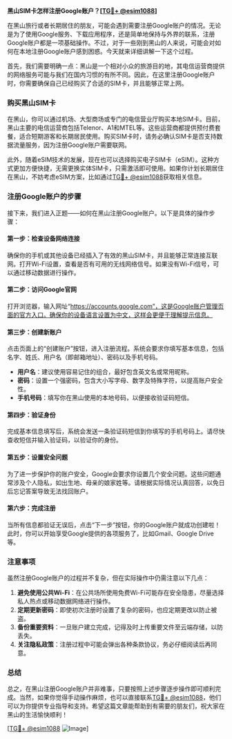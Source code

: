 **黑山SIM卡怎样注册Google账户？[[TG💪+ @esim1088](https://t.me/s/esim1088)]**

在黑山旅行或者长期居住的朋友，可能会遇到需要注册Google账户的情况。无论是为了使用Google服务、下载应用程序，还是简单地保持与外界的联系，注册Google账户都是一项基础操作。不过，对于一些刚到黑山的人来说，可能会对如何在本地注册Google账户感到困惑。今天就来详细讲解一下这个过程。

首先，我们需要明确一点：黑山是一个相对小众的旅游目的地，其电信运营商提供的网络服务可能与我们在国内习惯的有所不同。因此，在这里注册Google账户时，你需要确保自己已经购买了合适的SIM卡，并且能够正常上网。

### 购买黑山SIM卡

在黑山，你可以通过机场、大型商场或专门的电信营业厅购买本地SIM卡。目前，黑山主要的电信运营商包括Telenor、A1和MTEL等。这些运营商都提供预付费套餐，适合短期游客和长期居民使用。购买SIM卡时，请务必确认SIM卡是否支持数据流量服务，因为注册Google账户需要联网。

此外，随着eSIM技术的发展，现在也可以选择购买电子SIM卡（eSIM）。这种方式更加方便快捷，无需更换实体SIM卡，只需激活即可使用。如果你计划长期居住在黑山，不妨考虑eSIM方案，比如通过[TG💪+ @esim1088](https://t.me/s/esim1088)获取相关信息。

### 注册Google账户的步骤

接下来，我们进入正题——如何在黑山注册Google账户。以下是具体的操作步骤：

#### 第一步：检查设备网络连接

确保你的手机或其他设备已经插入了有效的黑山SIM卡，并且能够正常连接互联网。打开Wi-Fi设置，查看是否有可用的无线网络信号。如果没有Wi-Fi信号，可以通过移动数据进行操作。

#### 第二步：访问Google官网

打开浏览器，输入网址“https://accounts.google.com”，这是Google账户管理页面的官方入口。确保你的设备语言设置为中文，这样会更便于理解提示信息。

#### 第三步：创建新账户

点击页面上的“创建账户”按钮，进入注册流程。系统会要求你填写基本信息，包括名字、姓氏、用户名（即邮箱地址）、密码以及手机号码。

- **用户名**：建议使用容易记住的组合，最好包含英文名或常用昵称。
- **密码**：设置一个强密码，包含大小写字母、数字及特殊字符，以提高账户安全性。
- **手机号码**：填写你在黑山使用的本地号码，以便接收验证码短信。

#### 第四步：验证身份

完成基本信息填写后，系统会发送一条验证码短信到你填写的手机号码上。请尽快查收短信并输入验证码，以验证你的身份。

#### 第五步：设置安全问题

为了进一步保护你的账户安全，Google会要求你设置几个安全问题。这些问题通常涉及个人隐私，如出生地、母亲的娘家姓等。请根据实际情况认真回答，以免日后忘记答案导致无法找回账户。

#### 第六步：完成注册

当所有信息都验证无误后，点击“下一步”按钮，你的Google账户就成功创建啦！此时，你可以开始享受Google提供的各项服务了，比如Gmail、Google Drive等。

### 注意事项

虽然注册Google账户的过程并不复杂，但在实际操作中仍需注意以下几点：

1. **避免使用公共Wi-Fi**：在公共场所使用免费Wi-Fi可能存在安全隐患，尽量选择私人热点或移动数据网络进行操作。
2. **定期更新密码**：即使初次注册时设置了复杂的密码，也应定期更改以防止被盗。
3. **备份重要资料**：一旦账户建立完成，记得及时上传重要文件至云端存储，以防丢失。
4. **关注隐私政策**：注册过程中可能会弹出各种条款协议，务必仔细阅读后再同意。

### 总结

总之，在黑山注册Google账户并非难事，只要按照上述步骤逐步操作即可顺利完成。当然，如果你觉得手动操作麻烦，也可以直接联系[TG💪+ @esim1088](https://t.me/s/esim1088)，他们可以为你提供专业指导和支持。希望这篇文章能帮助到有需要的朋友们，祝大家在黑山的生活愉快顺利！

[[TG💪+ @esim1088](https://t.me/s/esim1088) ![Image](https://i.postimg.cc/4NQfJmqS/Snipaste-2025-05-13-00-14-12.png)]